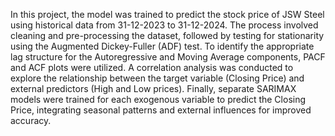 In this project, the model was trained to predict the stock price of JSW Steel using historical data from 31-12-2023 to 31-12-2024. The process involved cleaning and pre-processing the dataset, followed by testing for stationarity using the Augmented Dickey-Fuller (ADF) test. To identify the appropriate lag structure for the Autoregressive and Moving Average components, PACF and ACF plots were utilized. A correlation analysis was conducted to explore the relationship between the target variable (Closing Price) and external predictors (High and Low prices). Finally, separate SARIMAX models were trained for each exogenous variable to predict the Closing Price, integrating seasonal patterns and external influences for improved accuracy.
